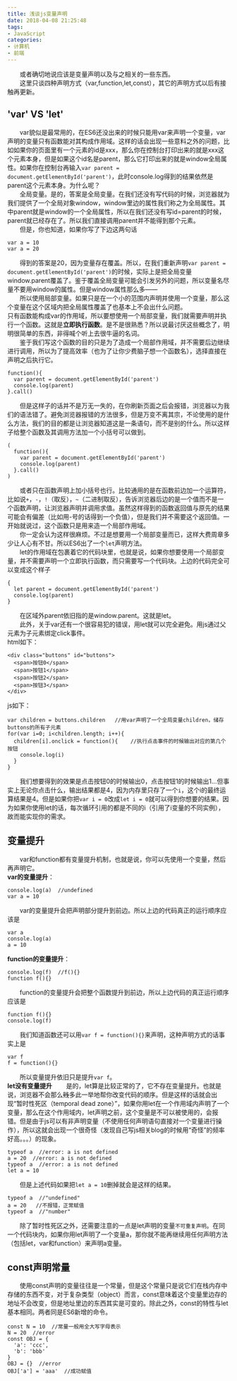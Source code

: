 ```yaml
---
title: 浅谈js变量声明
date: 2018-04-08 21:25:48
tags: 
- JavaScript
categories:
- 计算机
- 前端
---
```


&emsp;&emsp;或者确切地说应该是变量声明以及与之相关的一些东西。<br>
&emsp;&emsp;这里只谈四种声明方式（var,function,let,const），其它的声明方式以后有接触再更新。<br>
## 'var' VS 'let'
&emsp;&emsp;var貌似是最常用的，在ES6还没出来的时候只能用var来声明一个变量，var声明的变量只有函数能对其构成作用域。这样的话会出现一些意料之外的问题，比如如果你的页面里有一个元素的id是xxx，那么你在控制台打印出来的就是xxx这个元素本身，但是如果这个id名是parent，那么它打印出来的就是window全局属性。如果你在控制台再输入`var parent = document.getElementById('parent')`，此时console.log得到的结果依然是parent这个元素本身。为什么呢？<br>
&emsp;&emsp;全局变量。是的，答案是全局变量。在我们还没有写代码的时候，浏览器就为我们提供了一个全局对象window，window里边的属性我们称之为全局属性。其中parent就是window的一个全局属性，所以在我们还没有写id=parent的时候，parent就已经存在了。所以我们直接调用parent并不能得到那个元素。<br>
&emsp;&emsp;但是，你也知道，如果你写了下边这两句话<br>
```
var a = 10
var a = 20
```
&emsp;&emsp;得到的答案是20，因为变量存在覆盖。所以，在我们重新声明`var parent = document.getElementById('parent')`的时候，实际上是把全局变量window.parent覆盖了。鉴于覆盖全局变量可能会引发另外的问题，所以变量名尽量不要用window的属性。但是window属性那么多——<br>
&emsp;&emsp;所以使用局部变量。如果只是在一个小的范围内声明并使用一个变量，那么这个变量在这个区域内把全局属性覆盖了也基本上不会出什么问题。<br>
只有函数能构成var的作用域，所以要想使用一个局部变量，我们就需要声明并执行一个函数。这就是**立即执行函数**。是不是很熟悉？所以说最讨厌这些概念了，明明很简单的东西，非得喊个听上去很牛逼的名词。<br>
&emsp;&emsp;鉴于我们写这个函数的目的只是为了造成一个局部作用域，并不需要后边继续进行调用，所以为了提高效率（也为了让你少费脑子想一个函数名），选择直接在声明之后执行它。<br>
```
function(){
  var parent = document.getElementById('parent')
  console.log(parent)
}.call()
```
&emsp;&emsp;但是这样子的话并不是万无一失的，在你刷新页面之后会报错，浏览器以为我们的语法错了。避免浏览器报错的方法很多，但是万变不离其宗，不论使用的是什么方法，我们的目的都是让浏览器知道这是一条语句，而不是别的什么。所以这样子给整个函数及其调用方法加一个小括号可以做到。<br>
```
(
  function(){
    var parent = document.getElementById('parent')
    console.log(parent)
  }.call()
)
```
&emsp;&emsp;或者只在函数声明上加小括号也行。比较通用的是在函数前边加一个运算符，比如说`+`，`-`，`!`（取反），`~`（二进制取反），告诉浏览器后边的是一个值而不是一个函数声明，让浏览器声明并调用求值。虽然这样得到的函数返回值与原先的结果可能会有偏差（比如用-号的话得到一个负值），但是我们并不需要这个返回值。一开始就说过，这个函数只是用来造一个局部作用域。<br>
&emsp;&emsp;你一定会认为这样很麻烦。不过是想要用一个局部变量而已，这样大费周章多少让人心有不甘。所以ES6出了一个`let`声明方法。<br>
&emsp;&emsp;let的作用域在包裹着它的代码块里，也就是说，如果你想要使用一个局部变量，并不需要声明一个立即执行函数，而只需要写一个代码块。上边的代码完全可以变成这个样子<br>
```
{
  let parent = document.getElementById('parent')
  console.log(parent)
}
```
&emsp;&emsp;在区域外parent依旧指的是window.parent。这就是let。<br>
&emsp;&emsp;此外，关于var还有一个很容易犯的错误，用let就可以完全避免。用js通过父元素为子元素绑定click事件。<br>
html如下：
```
<div class="buttons" id="buttons">
  <span>按钮0</span>
  <span>按钮1</span>
  <span>按钮2</span>
  <span>按钮3</span>
</div>
```
js如下：
```
var children = buttons.children   //用var声明了一个全局变量children，储存buttons的所有子元素
for(var i=0; i<children.length; i++){
  children[i].onclick = function(){    //执行点击事件的时候输出对应的第几个按钮
    console.log(i)  
  }
}
```
&emsp;&emsp;我们想要得到的效果是点击按钮0的时候输出0，点击按钮1的时候输出1...但事实上无论你点击什么，输出结果都是4，因为内存里只存了一个`i`，这个i的最终运算结果是4。但是如果你把`var i = 0`改成`let i = 0`就可以得到你想要的结果。因为如果你使用let的话，每次循环引用的都是不同的i（引用了i变量的不同实例），故而能实现你的需求。<br>
## 变量提升
&emsp;&emsp;var和function都有变量提升机制，也就是说，你可以先使用一个变量，然后再声明它。<br>
**var的变量提升**：
```
console.log(a)  //undefined
var a = 10
```
&emsp;&emsp;var的变量提升会把声明部分提升到前边。所以上边的代码真正的运行顺序应该是<br>
```
var a
console.log(a)
a = 10
```
**function的变量提升**：
```
console.log(f)  //f(){}
function f(){}
```
&emsp;&emsp;function的变量提升会把整个函数提升到前边，所以上边代码的真正运行顺序应该是<br>
```
function f(){}
console.log(f)
```
&emsp;&emsp;我们知道函数还可以用`var f = function(){}`来声明，这种声明方式的话事实上是<br>
```
var f
f = function(){}
```
&emsp;&emsp;所以变量提升依旧只是提升`var f`。<br>
**let没有变量提升**
&emsp;&emsp;是的，let算是比较正常的了，它不存在变量提升。也就是说，浏览器不会那么~~贱~~多此一举地帮你改变代码的顺序。但是这样的话就会出现“暂时性死区（temporal dead zone）”，如果你用let在一个作用域内声明了一个变量，那么在这个作用域内，let声明之前，这个变量是不可以被使用的，会报错。但是由于js可以有非声明变量（不使用任何声明语句直接对一个变量进行操作），所以这就会出现一个很奇怪（发现自己写js相关blog的时候用“奇怪”的频率好高。。。）的现象。<br>
```
typeof a  //error: a is not defined
a = 20  //error: a is not defined
typeof a  //error: a is not defined
let a = 10
```
&emsp;&emsp;但是上述代码如果把`let a = 10`删掉就会是这样的结果。<br>
```
typeof a  //"undefined"
a = 20   //不报错，正常赋值
typeof a  //"number"
```
&emsp;&emsp;除了暂时性死区之外，还需要注意的一点是let声明的变量`不可重复声明`。在同一个代码块内，如果你用let声明了一个变量a，那你就不能再继续用任何声明方法（包括let，var和function）来声明a变量。<br>
## const声明常量
&emsp;&emsp;使用const声明的变量往往是一个常量，但是这个常量只是说它们在栈内存中存储的东西不变，对于复杂类型（object）而言，const意味着这个变量里边存的地址不会改变，但是地址里边的东西其实是可变的。除此之外，const的特性与let基本相同。两者同是ES6新增的命令。<br>
```
const N = 10  //常量一般用全大写字母表示
N = 20  //error
const OBJ = {
  'a': 'ccc',
  'b': 'bbb'
}
OBJ = {}  //error
OBJ['a'] = 'aaa'  //成功赋值
```